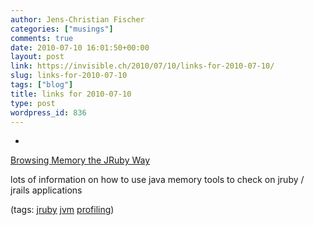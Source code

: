 ```yaml
---
author: Jens-Christian Fischer
categories: ["musings"]
comments: true
date: 2010-07-10 16:01:50+00:00
layout: post
link: https://invisible.ch/2010/07/10/links-for-2010-07-10/
slug: links-for-2010-07-10
tags: ["blog"]
title: links for 2010-07-10
type: post
wordpress_id: 836
---
```


  * 
                

[Browsing Memory the JRuby Way](https://blog.headius.com/2010/07/browsing-memory-jruby-way.html)


                

lots of information on how to use java memory tools to check on jruby / jrails applications


                

(tags: [jruby](https://delicious.com/jaycee/jruby) [jvm](https://delicious.com/jaycee/jvm) [profiling](https://delicious.com/jaycee/profiling))


            
